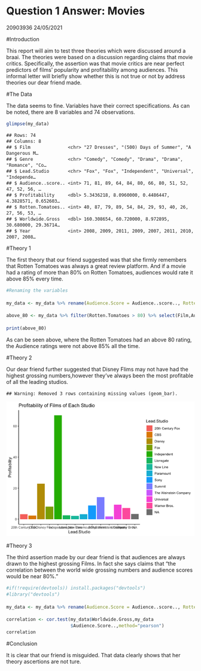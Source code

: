 Question 1 Answer: Movies
================
20903936
24/05/2021

\#Introduction

This report will aim to test three theories which were discussed around
a braai. The theories were based on a discussion regarding claims that
movie critics. Specifically, the assertion was that movie critics are
near perfect predictors of films’ popularity and profitability among
audiences. This informal letter will briefly show whether this is not
true or not by address theories our dear friend made.

\#The Data

The data seems to fine. Variables have their correct specifications. As
can be noted, there are 8 variables and 74 observations.

``` r
glimpse(my_data)
```

    ## Rows: 74
    ## Columns: 8
    ## $ Film              <chr> "27 Dresses", "(500) Days of Summer", "A Dangerous M…
    ## $ Genre             <chr> "Comedy", "Comedy", "Drama", "Drama", "Romance", "Co…
    ## $ Lead.Studio       <chr> "Fox", "Fox", "Independent", "Universal", "Independe…
    ## $ Audience..score.. <int> 71, 81, 89, 64, 84, 80, 66, 80, 51, 52, 47, 52, 56, …
    ## $ Profitability     <dbl> 5.3436218, 8.0960000, 0.4486447, 4.3828571, 0.652603…
    ## $ Rotten.Tomatoes.. <int> 40, 87, 79, 89, 54, 84, 29, 93, 40, 26, 27, 56, 53, …
    ## $ Worldwide.Gross   <dbl> 160.308654, 60.720000, 8.972895, 30.680000, 29.36714…
    ## $ Year              <int> 2008, 2009, 2011, 2009, 2007, 2011, 2010, 2007, 2008…

\#Theory 1

The first theory that our friend suggested was that she firmly remembers
that Rotten Tomatoes was always a great review platform. And if a movie
had a rating of more than 80% on Rotten Tomatoes, audiences would rate
it above 85% every time.

``` r
#Renaming the variables 

my_data <- my_data %>% rename(Audience.Score = Audience..score.., Rotten.Tomatoes = Rotten.Tomatoes..)

above_80 <- my_data %>% filter(Rotten.Tomatoes > 80) %>% select(Film,Audience.Score,Rotten.Tomatoes)

print(above_80)
```

As can be seen above, where the Rotten Tomatoes had an above 80 rating,
the Audience ratings were not above 85% all the time.

\#Theory 2

Our dear friend further suggested that Disney Flims may not have had the
highest grossing numbers,however they’ve always been the most profitable
of all the leading studios.

    ## Warning: Removed 3 rows containing missing values (geom_bar).

![](README_files/figure-gfm/unnamed-chunk-4-1.png)<!-- -->

\#Theory 3

The third assertion made by our dear friend is that audiences are always
drawn to the highest grossing Films. In fact she says claims that “the
correlation between the world wide grossing numbers and audience scores
would be near 80%.”

``` r
#if(!require(devtools)) install.packages("devtools")
#library("devtools")

my_data <- my_data %>% rename(Audience.Score = Audience..score.., Rotten.Tomatoes = Rotten.Tomatoes..)

correlation <- cor.test(my_data$Worldwide.Gross,my_data 
                        $Audience.Score..,method="pearson")
correlation 
```

\#Conclusion

It is clear that our friend is misguided. That data clearly shows that
her theory ascertions are not ture.
